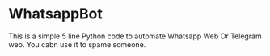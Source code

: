 # WhatsappBot
This is a simple 5 line Python code to automate Whatsapp Web Or Telegram web. You cabn use it to spame someone.
